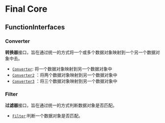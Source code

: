 # Final Core

## FunctionInterfaces

### Converter

**转换器**接口，旨在通过统一的方式将一个或多个数据对象映射到一个另一个数据对象中去。

* [`Converter`](src/main/java/org/ifinal/finalframework/core/converter/Converter.java):
  将一个数据对象映射到另一个数据对象中
* [`Converter2`](src/main/java/org/ifinal/finalframework/core/converter/Converter2.java)
  ：将两个数据对象映射到另一个数据对象中
* [`Converter3`](src/main/java/org/ifinal/finalframework/core/converter/Converter3.java)
  ：将三个数据对象映射到另一个数据对象中

### Filter

**过滤器**接口，旨在通过统一的方式判断数据对象是否匹配。

* [`Filter`](src/main/java/org/ifinal/finalframework/core/filter/Filter.java):判断一个数据对象是否匹配。